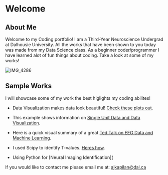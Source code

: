 # Welcome

## About Me
Welcome to my Coding portfolio! I am a Third-Year Neuroscience Undergrad at Dalhousie University. All the works that have been shown to you today was made from my Data Science class. As a beginner coder/programmer I have learned alot of fun things about coding. Take a look at some of my works!

![IMG_4286](https://user-images.githubusercontent.com/94637743/142765958-fdb2c399-764d-44ae-b32d-7f7a44bcdfcf.jpg)





## Sample Works

I will showcase some of my work the best higlights my coding abilites!

- Data Visualization makes data look beautiful! [Check these plots out](Data_Visualization.md).  

- This example shows information on [Single Unit Data and Data Visualization](Single_Unit_PSTH_Plots.md).

- Here is a quick visual summary of a great [Ted Talk on EEG Data and Machine Learning](EEG_Mach_TT.md).

- I used Scipy to identify T-values. [Heres how](One_Tailed_Ttest_EDA.md). 

- Using Python for [Neural Imaging Identification](

If you would like to contact me please email me at:
[ajkapilan@dal.ca](mailto:ajkapilan@dal.ca)
